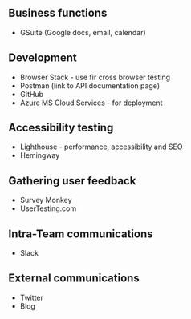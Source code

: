## Business functions
  * GSuite (Google docs, email, calendar)

## Development
  * Browser Stack - use fir cross browser testing 
  * Postman (link to API documentation page) 
  * GitHub
  * Azure MS Cloud Services - for deployment

## Accessibility testing
  * Lighthouse - performance, accessibility and SEO
  * Hemingway 

## Gathering user feedback
  * Survey Monkey
  * UserTesting.com

## Intra-Team communications
  * Slack

## External communications
  * Twitter
  * Blog
